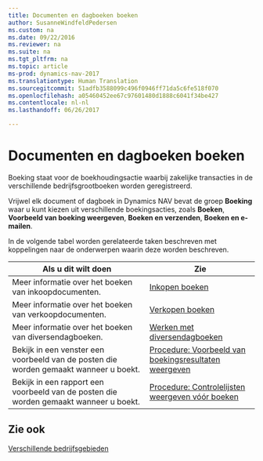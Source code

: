 ```yaml
---
title: Documenten en dagboeken boeken
author: SusanneWindfeldPedersen
ms.custom: na
ms.date: 09/22/2016
ms.reviewer: na
ms.suite: na
ms.tgt_pltfrm: na
ms.topic: article
ms-prod: dynamics-nav-2017
ms.translationtype: Human Translation
ms.sourcegitcommit: 51adfb3588099c496f0946ff71da5c6fe518f070
ms.openlocfilehash: a05460452ee67c97601480d1888c6041f34be427
ms.contentlocale: nl-nl
ms.lasthandoff: 06/26/2017

---
```

    
# <a name="post-documents-and-journals"></a>Documenten en dagboeken boeken
Boeking staat voor de boekhoudingsactie waarbij zakelijke transacties in de verschillende bedrijfsgrootboeken worden geregistreerd.

Vrijwel elk document of dagboek in Dynamics NAV bevat de groep **Boeking** waar u kunt kiezen uit verschillende boekingsacties, zoals **Boeken**, **Voorbeeld van boeking weergeven**, **Boeken en verzenden**, **Boeken en e-mailen**.

In de volgende tabel worden gerelateerde taken beschreven met koppelingen naar de onderwerpen waarin deze worden beschreven.

|Als u dit wilt doen   |Zie   |
|-----|------| 
|Meer informatie over het boeken van inkoopdocumenten.|[Inkopen boeken](ui-post-purchases.md)| 
|Meer informatie over het boeken van verkoopdocumenten.|[Verkopen boeken](ui-post-sales.md)|
|Meer informatie over het boeken van diversendagboeken.|[Werken met diversendagboeken](ui-work-general-journals.md)|
|Bekijk in een venster een voorbeeld van de posten die worden gemaakt wanneer u boekt.|[Procedure: Voorbeeld van boekingsresultaten weergeven](ui-how-preview-post-results.md)|
|Bekijk in een rapport een voorbeeld van de posten die worden gemaakt wanneer u boekt.|[Procedure: Controlelijsten weergeven vóór boeken](ui-how-view-test-reports-posting.md)|

## <a name="see-also"></a>Zie ook
[Verschillende bedrijfsgebieden](ui-across-business-areas.md)

